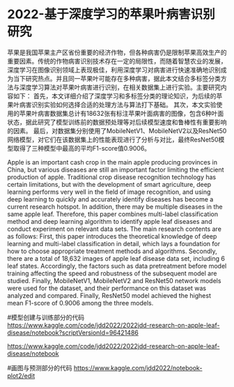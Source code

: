 # 2022-基于深度学习的苹果叶病害识别研究
苹果是我国苹果主产区省份重要的经济作物，但各种病害仍是限制苹果高效生产的重要因素。传统的作物病害识别技术存在一定的局限性，而随着智慧农业的发展，深度学习在图像识别领域上表现极佳，利用深度学习对病害进行快速准确地识别成为当下研究热点。并且同一苹果叶可能存在多种病害，据此本文结合多标签分类方法与深度学习算法对苹果叶病害进行识别，在相关数据集上进行实验。主要研究内容如下：
首先，本文详细介绍了深度学习和多标签分类的理论知识，为后续的苹果叶病害识别实验如何选择合适的处理方法与算法打下基础。
其次，本文实验使用的苹果叶病害数据集总计有18632张有标注苹果叶面病害的图像，包含6种叶面状态，据此研究了模型训练前的数据预处理等对后续模型速度和鲁棒性有重要影响的因素。
最后，对数据集分别使用了MobileNetV1、MobileNetV2以及ResNet50网络模型，对它们在该数据集上的性能表现进行了分析与对比，最终ResNet50模型取得了三种模型中最高的平均F1-score值0.9006。

Apple is an important cash crop in the main apple producing provinces in China, but various diseases are still an important factor limiting the efficient production of apple. Traditional crop disease recognition technology has certain limitations, but with the development of smart agriculture, deep learning performs very well in the field of image recognition, and using deep learning to quickly and accurately identify diseases has become a current research hotspot. In addition, there may be multiple diseases in the same apple leaf. Therefore, this paper combines multi-label classification method and deep learning algorithm to identify apple leaf diseases and conduct experiment on relevant data sets. The main research contents are as follows:
First, this paper introduces the theoretical knowledge of deep learning and multi-label classification in detail, which lays a foundation for how to choose appropriate treatment methods and algorithms.
Secondly, there are a total of 18,632 images of apple leaf disease data set, including 6 leaf states. Accordingly, the factors such as data pretreatment before model training affecting the speed and robustness of the subsequent model are studied.
Finally, MobileNetV1, MobileNetV2 and ResNet50 network models were used for the dataset, and their performance on this dataset was analyzed and compared. Finally, ResNet50 model achieved the highest mean F1-score of 0.9006 among the three models.


#模型创建与训练部分的代码
https://www.kaggle.com/code/jdd2022/2022jdd-research-on-apple-leaf-disease/notebook?scriptVersionId=96421486

https://www.kaggle.com/code/jdd2022/2022jdd-research-on-apple-leaf-disease/notebook

#画图与预测部分的代码
https://www.kaggle.com/jdd2022/notebook-plot2/edit
